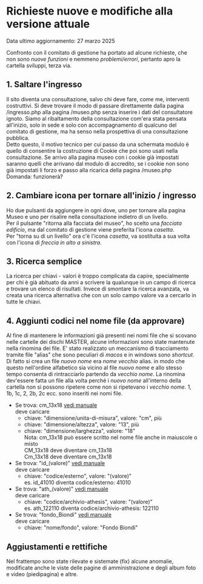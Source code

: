 # Richieste nuove e modifiche alla versione attuale

Data ultimo aggiornamento: 27 marzo 2025

Confronto con il comitato di gestione ha portato ad alcune richieste,
che non sono *nuove funzioni* e nemmeno *problemi/errori*, pertanto apro la cartella
sviluppi, terza via.

## 1. Saltare l'ingresso

Il sito diventa una consultazione, salvo chi deve fare,
come me, interventi costruttivi. Si deve trovare il modo di passare
direttamente dalla pagina /ingresso.php alla pagina /museo.php
senza inserire i dati del consultatore ignoto. Siamo al ribaltamento
della consultazione com'era stata pensata all'inizio, solo in sede
e solo con accompagnamento di qualcuno del comitato di gestione,
ma ha senso nella prospettiva di una consultazione pubblica.  
Detto questo, il motivo tecnico per cui passo da una schermata modulo è quello di consentire la costruzione di Cookie che poi sono usati nella consultazione. Se arrivo alla pagina museo con i cookie già impostati saranno quelli che arrivano dal modulo di accredito, se i cookie non sono già impostati li forzo e passo alla ricarica della pagina /museo.php  
Domanda: funzionerà?

## 2. Cambiare icona per tornare all'inizio / ingresso

Ho due pulsanti da aggiungere in ogni dove, uno per tornare alla pagina Museo e uno per risalire nella consultazione indietro di un livello.  
Per il pulsante "ritorna alla facciata del museo", ho scelto una *facciata edificio*, ma dal comitato di gestione viene preferita l'icona
*casetta*.  
Per "torna su di un livello" ora c'è l'icona
*casetta*, va sostituita a sua volta con l'icona di *freccia in alto a sinistra*.

## 3. Ricerca semplice

La ricerca per chiavi - valori è troppo complicata da capire,
specialmente per chi è già abituato da anni a scrivere
la qualunque in un campo di ricerca e trovare un elenco di risultati.
Invece di smontare la ricerca avanzata, va creata una ricerca
alternativa che con un solo campo valore va a cercarlo in tutte
le chiavi.

## 4. Aggiunti codici nel nome file (da approvare)

Al fine di mantenere le informazioni già presenti nei nomi file
che si scovano nelle cartelle dei dischi MASTER, alcune informazioni
sono state mantenute nella rinomina dei file.
E' stato realizzato un meccanismo di tracciamento tramite file "alias"
che sono peculiari di *macos* e in windows sono *shortcut*.
Di fatto si crea un file *nuovo nome* era *nome vecchio* alias.
in modo che questo nell'ordine alfabetico sia vicino al file *nuovo nome*
e allo stesso tempo consenta di rintracciarlo partendo da *vecchio nome*.
La rinomina dev'essere fatta un file alla volta perché i *nuovo nome*
all'interno della cartella non si possono ripetere come non si ripetevano
i *vecchio nome*. 1, 1b, 1c, 2, 2b, 2c ecc. sono inseriti nei nomi file.

- Se trova: cm_13x18  [vedi manuale](https://www.fotomuseoathesis.it/man/2-chiavi-di-ricerca/2-6-dimensioni/)  
  deve caricare  
  - chiave: "dimensione/unita-di-misura", valore: "cm", più
  - chiave: "dimensione/altezza", valore: "13", più
  - chiave: "dimensione/larghezza", valore: "18"  
  Nota: cm_13x18 può essere scritto nel nome file anche in maiuscole o misto  
  CM_13x18 deve diventare cm_13x18  
  Cm_13x18 deve diventare cm_13x18
- Se trova: "id_(valore)" [vedi manuale](https://www.fotomuseoathesis.it/man/2-chiavi-di-ricerca/2-13-codice-esterno/)  
  deve caricare
  - chiave: "codice/esterno", valore: "(valore)"  
  es. id_41010 diventa codice/esterno: 41010
- Se trova: "ath_(valore)"  [vedi manuale](https://www.fotomuseoathesis.it/man/2-chiavi-di-ricerca/2-12-codice-archivio-athesis/)  
  deve caricare  
  - chiave: "codice/archivio-athesis", valore: "(valore)"  
  es. ath_122110 diventa codice/archivio-athesis: 122110
- Se trova: "fondo_Biondi" [vedi manuale](https://www.fotomuseoathesis.it/man/2-chiavi-di-ricerca/2-10-fondi/)  
  deve caricare  
  - chiave: "nome/fondo", valore: "Fondo Biondi"

## Aggiustamenti e rettifiche

Nel frattempo sono state rilevate e sistemate (fix) alcune
anomalie, modificate anche le viste delle pagine di amministrazione e
degli album foto e video (piedipagina) e altre.

